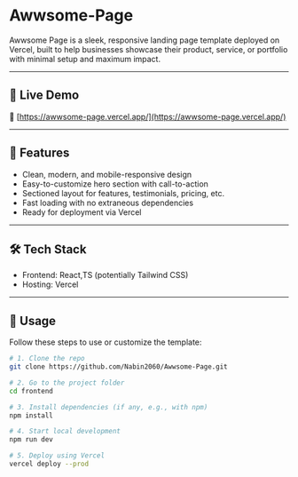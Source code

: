 # Awwsome-Page

Awwsome Page is a sleek, responsive landing page template deployed on Vercel, built to help businesses showcase their product, service, or portfolio with minimal setup and maximum impact.

---

## 🚀 Live Demo

🔗 [https://awwsome-page.vercel.app/](https://awwsome-page.vercel.app/)

---

## 🧩 Features

- Clean, modern, and mobile-responsive design
- Easy-to-customize hero section with call-to-action
- Sectioned layout for features, testimonials, pricing, etc.
- Fast loading with no extraneous dependencies
- Ready for deployment via Vercel

---

## 🛠️ Tech Stack

- Frontend: React,TS (potentially Tailwind CSS)
- Hosting: Vercel

---

## 🧭 Usage

Follow these steps to use or customize the template:

```bash
# 1. Clone the repo
git clone https://github.com/Nabin2060/Awwsome-Page.git

# 2. Go to the project folder
cd frontend

# 3. Install dependencies (if any, e.g., with npm)
npm install

# 4. Start local development
npm run dev

# 5. Deploy using Vercel
vercel deploy --prod
```

